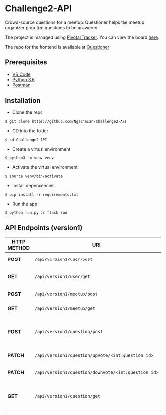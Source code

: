 # Challenge2-API
Crowd-source questions for a meetup. Questioner helps the meetup organizer prioritize questions to be answered.

The project is managed using [Pivotal Tracker](https://www.pivotaltracker.com). You can view the board [here](https://www.pivotaltracker.com/n/projects/2235836).

The repo for the frontend is available at [Questioner](https://github.com/NgachaIan/Questioner)

## Prerequisites

- [VS Code](https://code.visualstudio.com)
- [Python 3.6](https://www.python.org)
- [Postman](https://www.getpostman.com)

## Installation

- Clone the repo
```
$ git clone https://github.com/NgachaIan/Challenge2-API
```

- CD into the folder
```
$ cd Challenge2-API
```

- Create a virtual environment
```
$ python3 -m venv venv
```

- Activate the virtual environment
```
$ source venv/bin/activate
```

- Install dependencies
```
$ pip install -r requirements.txt
```

- Run the app 
```
$ python run.py or flask run
```

## API Endpoints (version1)

| **HTTP METHOD** | **URI** | **ACTION** |
| --- | --- | --- |
| **POST** | `/api/version1/user/post` | Register a new user |
| **GET** | `/api/version1/user/get` | Fetch a registered user |
| **POST** | `/api/version1/meetup/post` | Create a meetup |
| **GET** | `/api/version1/meetup/get` | Fetch all meetups |
| **POST** | `/api/version1/question/post` | Post a question to a specific meetup |
| **PATCH** | `/api/version1/question/upvote/<int:question_id>` | Upvote a question |
| **PATCH** | `/api/version1/question/downvote/<int:question_id>` | Downvote a question |
| **GET** | `/api/version1/question/get` | Fetch all questions for a meetup |
